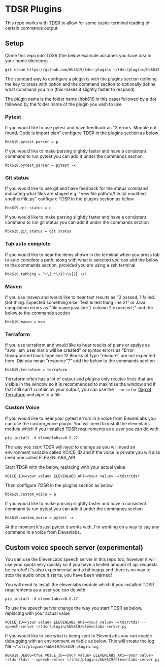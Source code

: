 # TDSR Plugins

This repo works with [TDSR](https://github.com/tspivey/tdsr) to allow for some easier terminal reading of certain commands output.

## Setup

Clone this repo into TDSR (the below example assumes you have tdsr in your home directory)

`git clone https://github.com/hbk619/tdsr-plugins ~/tdsr/plugins/hbk619`

The standard way to configure a plugin is with the plugins section defining the key to press with option
and the command section to optionally define what command you run (this makes it slightly faster to respond)

The plugin name is the folder name (hbk619 in this case) followed by a dot followed by the folder name of the plugin
you wish to use

### Pytest

If you would like to use pytest and have feedback as "3 errors. Module not found. 
Code is import blah" configure TDSR in the plugins section as below

```
hbk619.pytest_parser = p
```

If you would like to make parsing slightly faster and have a consistent command to run pytest
you can add it under the commands section

```
hbk619.pytest_parser = pytest -x
```


### Git status

If you would like to use git and have feedback for the status command indicating what files are staged e.g.
"new file path/to/file.txt modified another/file.py" configure TDSR in the plugins section as below

```
hbk619.git_status = p
```

If you would like to make parsing slightly faster and have a consistent command to run git status
you can add it under the commands section

```
hbk619.git_status = git status
```

### Tab auto complete

If you would like to hear the items shown in the terminal when you press tab to auto complete a path, along
with what is selected you can add the below to the commands section, provided you are using a zsh terminal

```
hbk619.tabbing = ^(\(.*\))?➜\s{2}.+✗?
```

### Maven

If you use maven and would like to hear test results as "3 passed, 1 failed. Got thing. Expected something else.
Test is test thing line 21" or Java compilation errors as "file name.java line 2 column 2 expected ;" add the below to the commands section

```
hbk619.maven = mvn
```

### Terraform

If you use terraform and would like to hear results of plans or applys as "aws_iam_user.mario will be created" or syntax
errors as "Error Unsupported block type line 12 Blocks of type "resoure" are not expected here. Did you mean "resource"?" add the below to the commands section

```
hbk619.terraform = terraform
```

Terraform often has a lot of output and plugins only receive lines that are visible in the window so it is recommended to maximise
the window and if that still can't contain all your output, you can use the `--no-color` [flag of Terraform](https://developer.hashicorp.com/terraform/cli/commands/plan)
and pipe to a file.

### Custom Voice

If you would like to hear your pytest errors in a voice from ElevenLabs you can use the custom_voice plugin.
You will need to install the elevenlabs module which if you installed TDSR requirements as a user you can do with:

```
pip install -U elevenlabs==0.2.27
```

The way you start TDSR will need to change as you will need an environment variable called VOICE_ID and if the voice is private you will also need one called ELEVENLABS_API

Start TDSR with the below, replacing <your value> with your actual value

```
VOICE_ID=<your value> ELEVENLABS_API=<your value> ~/tdsr/tdsr
```

Then configure TDSR in the plugins section as below

```
hbk619.custom_voice = a
```

If you would like to make parsing slightly faster and have a consistent command to run pytest
you can add it under the commands section

```
hbk619.custom_voice = pytest -x
```

At the moment it's just pytest it works with, I'm working on a way to say any command in a voice from Elevenlabs.


## Custom voice speech server (experimental)
You can use the ElevenLabs speech server in this repo too, however it will use your quota very quickly so if you have a limited
amount of api requests be careful! It's also experimental and a bit buggy and there is no way to stop the audio once it starts, you have been warned!

You will need to install the elevenlabs module which if you installed TDSR requirements as a user you can do with:

```
pip install -U elevenlabs==0.2.27
```

To use the speech server change the way you start TDSR as below, replacing <your value> with your actual value

```
VOICE_ID=<your value> ELEVENLABS_API=<your value> ~/tdsr/tdsr --speech-server ~/tdsr/plugin/hbk619/elevenlabs-server.py
```

If you would like to see what is being sent to ElevenLabs you can enable debugging with an environment variable as below. This will create the 
log file `~/tdsr/plugins/hbk619/hbk619-plugin.log`

```
HBK619_DEBUG=true VOICE_ID=<your value> ELEVENLABS_API=<your value> ~/tdsr/tdsr --speech-server ~/tdsr/plugins/hbk619/elevenlabs-server.py
```